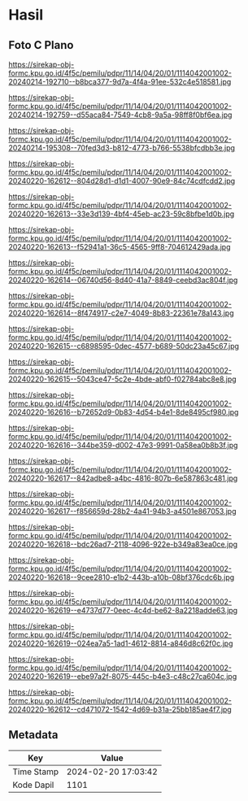 # Hasil

## Foto C Plano

https://sirekap-obj-formc.kpu.go.id/4f5c/pemilu/pdpr/11/14/04/20/01/1114042001002-20240214-192710--b8bca377-9d7a-4f4a-91ee-532c4e518581.jpg

https://sirekap-obj-formc.kpu.go.id/4f5c/pemilu/pdpr/11/14/04/20/01/1114042001002-20240214-192759--d55aca84-7549-4cb8-9a5a-98ff8f0bf6ea.jpg

https://sirekap-obj-formc.kpu.go.id/4f5c/pemilu/pdpr/11/14/04/20/01/1114042001002-20240214-195308--70fed3d3-b812-4773-b766-5538bfcdbb3e.jpg

https://sirekap-obj-formc.kpu.go.id/4f5c/pemilu/pdpr/11/14/04/20/01/1114042001002-20240220-162612--804d28d1-d1d1-4007-90e9-84c74cdfcdd2.jpg

https://sirekap-obj-formc.kpu.go.id/4f5c/pemilu/pdpr/11/14/04/20/01/1114042001002-20240220-162613--33e3d139-4bf4-45eb-ac23-59c8bfbe1d0b.jpg

https://sirekap-obj-formc.kpu.go.id/4f5c/pemilu/pdpr/11/14/04/20/01/1114042001002-20240220-162613--f52941a1-36c5-4565-9ff8-704612429ada.jpg

https://sirekap-obj-formc.kpu.go.id/4f5c/pemilu/pdpr/11/14/04/20/01/1114042001002-20240220-162614--06740d56-8d40-41a7-8849-ceebd3ac804f.jpg

https://sirekap-obj-formc.kpu.go.id/4f5c/pemilu/pdpr/11/14/04/20/01/1114042001002-20240220-162614--8f474917-c2e7-4049-8b83-22361e78a143.jpg

https://sirekap-obj-formc.kpu.go.id/4f5c/pemilu/pdpr/11/14/04/20/01/1114042001002-20240220-162615--c6898595-0dec-4577-b689-50dc23a45c67.jpg

https://sirekap-obj-formc.kpu.go.id/4f5c/pemilu/pdpr/11/14/04/20/01/1114042001002-20240220-162615--5043ce47-5c2e-4bde-abf0-f02784abc8e8.jpg

https://sirekap-obj-formc.kpu.go.id/4f5c/pemilu/pdpr/11/14/04/20/01/1114042001002-20240220-162616--b72652d9-0b83-4d54-b4e1-8de8495cf980.jpg

https://sirekap-obj-formc.kpu.go.id/4f5c/pemilu/pdpr/11/14/04/20/01/1114042001002-20240220-162616--344be359-d002-47e3-9991-0a58ea0b8b3f.jpg

https://sirekap-obj-formc.kpu.go.id/4f5c/pemilu/pdpr/11/14/04/20/01/1114042001002-20240220-162617--842adbe8-a4bc-4816-807b-6e587863c481.jpg

https://sirekap-obj-formc.kpu.go.id/4f5c/pemilu/pdpr/11/14/04/20/01/1114042001002-20240220-162617--f856659d-28b2-4a41-94b3-a4501e867053.jpg

https://sirekap-obj-formc.kpu.go.id/4f5c/pemilu/pdpr/11/14/04/20/01/1114042001002-20240220-162618--bdc26ad7-2118-4096-922e-b349a83ea0ce.jpg

https://sirekap-obj-formc.kpu.go.id/4f5c/pemilu/pdpr/11/14/04/20/01/1114042001002-20240220-162618--9cee2810-e1b2-443b-a10b-08bf376cdc6b.jpg

https://sirekap-obj-formc.kpu.go.id/4f5c/pemilu/pdpr/11/14/04/20/01/1114042001002-20240220-162619--e4737d77-0eec-4c4d-be62-8a2218adde63.jpg

https://sirekap-obj-formc.kpu.go.id/4f5c/pemilu/pdpr/11/14/04/20/01/1114042001002-20240220-162619--024ea7a5-1ad1-4612-8814-a846d8c62f0c.jpg

https://sirekap-obj-formc.kpu.go.id/4f5c/pemilu/pdpr/11/14/04/20/01/1114042001002-20240220-162619--ebe97a2f-8075-445c-b4e3-c48c27ca604c.jpg

https://sirekap-obj-formc.kpu.go.id/4f5c/pemilu/pdpr/11/14/04/20/01/1114042001002-20240220-162612--cd471072-1542-4d69-b31a-25bb185ae4f7.jpg


## Metadata

| Key        | Value               |
| ---------- | ------------------- |
| Time Stamp | 2024-02-20 17:03:42 |
| Kode Dapil | 1101                |



